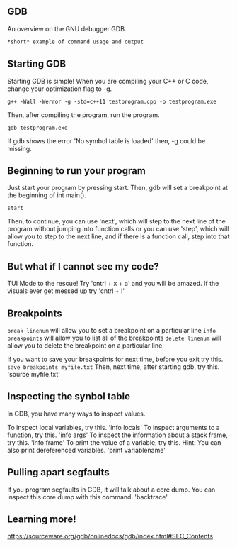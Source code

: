 ---
---

GDB
-------

An overview on the GNU debugger GDB.  

~~~ bash
*short* example of command usage and output
~~~

<!--more-->


## Starting GDB

Starting GDB is simple! When you are compiling your C++ or C code, change your optimization
flag to -g.

`g++ -Wall -Werror -g -std=c++11 testprogram.cpp -o testprogram.exe`

Then, after compiling the program, run the program.

`gdb testprogram.exe`

If gdb shows the error 'No symbol table is loaded' then, -g could be missing.


## Beginning to run your program

Just start your program by pressing start. Then, gdb will set a breakpoint at the beginning
of int main().  

`start`

Then, to continue, you can use 'next', which will step to the next line of the program 
without jumping into function calls or you can use 'step', which will allow you to step
to the next line, and if there is a function call, step into that function.


## But what if I cannot see my code?

TUI Mode to the rescue!  Try 'cntrl + x + a' and you will be amazed.
If the visuals ever get messed up try 'cntrl + l'


## Breakpoints

`break linenum` will allow you to set a breakpoint on a particular line
`info breakpoints` will allow you to list all of the breakpoints
`delete linenum` will allow you to delete the breakpoint on a particular line

If you want to save your breakpoints for next time, before you exit try this.
`save breakpoints myfile.txt`
Then, next time, after starting gdb, try this.
'source myfile.txt'

## Inspecting the synbol table

In GDB, you have many ways to inspect values.

To inspect local variables, try this.
'info locals'
To inspect arguments to a function, try this.
'info args'
To inspect the information about a stack frame, try this.
'info frame'
To print the value of a variable, try this. Hint: You can also print dereferenced variables.
'print variablename'


## Pulling apart segfaults

If you program segfaults in GDB, it will talk about a core dump.  You can inspect
this core dump with this command.
'backtrace'


## Learning more!  
https://sourceware.org/gdb/onlinedocs/gdb/index.html#SEC_Contents

